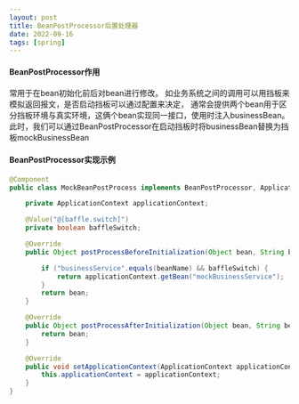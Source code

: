 ```yaml
---
layout: post
title: BeanPostProcessor后置处理器
date: 2022-09-16
tags: [spring]
---
```


#### BeanPostProcessor作用
常用于在bean初始化前后对bean进行修改。
如业务系统之间的调用可以用挡板来模拟返回报文，是否启动挡板可以通过配置来决定，
通常会提供两个bean用于区分挡板环境与真实环境，这俩个bean实现同一接口，使用时注入businessBean。
此时，我们可以通过BeanPostProcessor在启动挡板时将businessBean替换为挡板mockBusinessBean

#### BeanPostProcessor实现示例
```java
@Component
public class MockBeanPostProcess implements BeanPostProcessor, ApplicationContextAware {

    private ApplicationContext applicationContext;

    @Value("@[baffle.switch]")
    private boolean baffleSwitch;

    @Override
    public Object postProcessBeforeInitialization(Object bean, String beanName) throws BeansException {

        if ("businessService".equals(beanName) && baffleSwitch) {
            return applicationContext.getBean("mockBusinessService");
        }
        return bean;
    }

    @Override
    public Object postProcessAfterInitialization(Object bean, String beanName) throws BeansException {
        return bean;
    }

    @Override
    public void setApplicationContext(ApplicationContext applicationContext) throws BeansException {
        this.applicationContext = applicationContext;
    }
}

```

